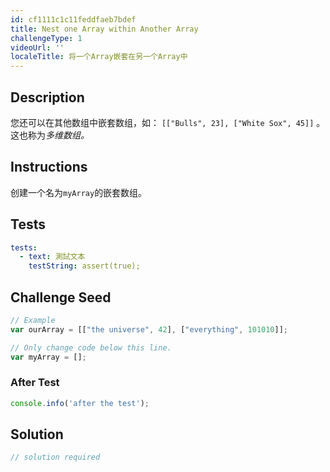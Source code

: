 ```yaml
---
id: cf1111c1c11feddfaeb7bdef
title: Nest one Array within Another Array
challengeType: 1
videoUrl: ''
localeTitle: 将一个Array嵌套在另一个Array中
---
```


## Description
<section id="description">您还可以在其他数组中嵌套数组，如： <code>[[&quot;Bulls&quot;, 23], [&quot;White Sox&quot;, 45]]</code> 。这也称为<dfn>多维数组<dfn>。</dfn></dfn> </section>

## Instructions
<section id="instructions">创建一个名为<code>myArray</code>的嵌套数组。 </section>

## Tests
<section id='tests'>

```yml
tests:
  - text: 測試文本
    testString: assert(true);

```

</section>

## Challenge Seed
<section id='challengeSeed'>

<div id='js-seed'>

```js
// Example
var ourArray = [["the universe", 42], ["everything", 101010]];

// Only change code below this line.
var myArray = [];

```

</div>


### After Test
<div id='js-teardown'>

```js
console.info('after the test');
```

</div>

</section>

## Solution
<section id='solution'>

```js
// solution required
```
</section>
